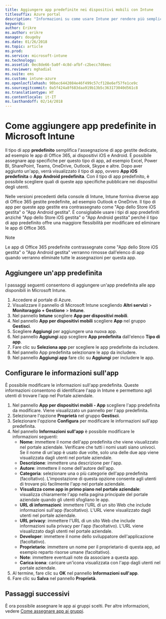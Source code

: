 ```yaml
---
title: Aggiungere app predefinite nei dispositivi mobili con Intune
titlesuffix: Azure portal
description: "Informazioni su come usare Intune per rendere più semplice l'installazione di app predefinite nei dispositivi mobili."
keywords: 
author: Erikre
ms.author: erikre
manager: dougeby
ms.date: 01/26/2018
ms.topic: article
ms.prod: 
ms.service: microsoft-intune
ms.technology: 
ms.assetid: 0ec8de66-5a0f-4c8d-afbf-c2becc7d6eec
ms.reviewer: mghadial
ms.suite: ems
ms.custom: intune-azure
ms.openlocfilehash: 90bec6442084e46f499c57cf128e6ef57fe1ce9c
ms.sourcegitcommit: 0a5f424a8f683daa919b13b5c363173040d561c8
ms.translationtype: HT
ms.contentlocale: it-IT
ms.lasthandoff: 02/14/2018
---
```

# <a name="how-to-add-built-in-apps-to-microsoft-intune"></a>Come aggiungere app predefinite in Microsoft Intune

Il tipo di app **predefinito** semplifica l'assegnazione di app gestite dedicate, ad esempio le app di Office 365, ai dispositivi iOS e Android. È possibile assegnare app specifiche per questo tipo di app, ad esempio Excel, Power BI, SharePoint, Teams, OneDrive, Outlook, Skype e altre. Dopo aver aggiunto un'app, verrà visualizzato il tipo di app, ovvero **App iOS predefinita** o **App Android predefinita**. Con il tipo di app predefinito, è possibile scegliere quali di queste app specifiche pubblicare nei dispositivi degli utenti.

 Nelle versioni precedenti della console di Intune, Intune forniva diverse app di Office 365 gestite predefinite, ad esempio Outlook e OneDrive. Il tipo di app per queste app gestite era contrassegnato come "App dello Store iOS gestita" o "App Android gestita". È consigliabile usare i tipi di app predefiniti anziché "App dello Store iOS gestita" o "App Android gestita" perché il tipo di app predefinito offre una maggiore flessibilità per modificare ed eliminare le app di Office 365.

>[!NOTE]
>Le app di Office 365 predefinite contrassegnate come "App dello Store iOS gestita" o "App Android gestita" verranno rimosse dall'elenco di app quando verranno eliminate tutte le assegnazioni per questa app.

## <a name="add-built-in-app"></a>Aggiungere un'app predefinita

I passaggi seguenti consentono di aggiungere un'app predefinita alle app disponibili in Microsoft Intune.
1.  Accedere al portale di Azure.
2.  Visualizzare il pannello di Microsoft Intune scegliendo **Altri servizi** > **Monitoraggio + Gestione** > **Intune**.
3.  Nel pannello **Intune** scegliere **App per dispositivi mobili**.
4.  Nel pannello **App per dispositivi mobili** scegliere **App** nel gruppo **Gestisci**.
5.  Scegliere **Aggiungi** per aggiungere una nuova app.
6.  Nel pannello **Aggiungi** app scegliere **App predefinita** dall'elenco **Tipo di app**.
7.  Fare clic su **Seleziona app** per scegliere le app predefinite da includere.
8.  Nel pannello App predefinita selezionare le app da includere.
9.  Nel pannello **Aggiungi app** fare clic su **Aggiungi** per includere le app.


## <a name="configure-app-information"></a>Configurare le informazioni sull'app

È possibile modificare le informazioni sull'app predefinita. Queste informazioni consentono di identificare l'app in Intune e permettono agli utenti di trovare l'app nel Portale aziendale.
1.  Nel pannello **App per dispositivi mobili - App** scegliere l'app predefinita da modificare. Viene visualizzato un pannello per l'app predefinita.
2.  Selezionare l'opzione **Proprietà** nel gruppo **Gestisci**.
3.  Selezionare l'opzione **Configura** per modificare le informazioni sull'app predefinita.
4.  Nel pannello **Informazioni sull'app** è possibile modificare le informazioni seguenti:
    -   **Nome**: immettere il nome dell'app predefinita che viene visualizzato nel portale aziendale. Verificare che tutti i nomi usati siano univoci. Se il nome di un'app è usato due volte, solo una delle due app viene visualizzata dagli utenti nel portale aziendale.
    -   **Descrizione**: immettere una descrizione per l'app. 
    -   **Autore**: immettere il nome dell'autore dell'app.
    -   **Categoria**: selezionare una o più categorie dell'app predefinita (facoltativo). L'impostazione di questa opzione consente agli utenti di trovare più facilmente l'app nel portale aziendale.
    -   **Visualizza come app in primo piano nel portale aziendale**: visualizza chiaramente l'app nella pagina principale del portale aziendale quando gli utenti sfogliano le app.
    -   **URL di informazioni**: immettere l'URL di un sito Web che include informazioni sull'app (facoltativo). L'URL viene visualizzato dagli utenti nel portale aziendale.
    -   **URL privacy**: immettere l'URL di un sito Web che include informazioni sulla privacy per l'app (facoltativo). L'URL viene visualizzato dagli utenti nel portale aziendale.
    -   **Developer**: immettere il nome dello sviluppatore dell'applicazione (facoltativo).
    -   **Proprietario**: immettere un nome per il proprietario di questa app, ad esempio reparto risorse umane (facoltativo).
    -   **Note**: immettere eventuali note da associare a questa app.
    -   **Carica icona**: caricare un'icona visualizzata con l'app dagli utenti nel portale aziendale.
3.  Al termine, fare clic su **OK** nel pannello **Informazioni sull'app**.
4.  Fare clic su **Salva** nel pannello **Proprietà**.

## <a name="next-steps"></a>Passaggi successivi

È ora possibile assegnare le app ai gruppi scelti. Per altre informazioni, vedere [Come assegnare app ai gruppi](apps-deploy.md).
